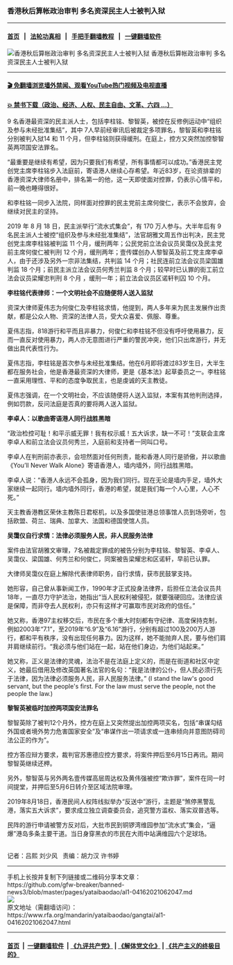 ### 香港秋后算帐政治审判   多名资深民主人士被判入狱
------------------------

#### [首页](https://github.com/gfw-breaker/banned-news3/blob/master/README.md) &nbsp;&nbsp;|&nbsp;&nbsp; [法轮功真相](https://github.com/begood0513/basic/blob/master/README.md)  &nbsp;&nbsp;|&nbsp;&nbsp; [手把手翻墙教程](https://github.com/gfw-breaker/guides/wiki)  &nbsp;&nbsp;|&nbsp;&nbsp; [一键翻墙软件](https://github.com/gfw-breaker/nogfw/blob/master/README.md)  



<div id="headerimg">
 <img alt="香港秋后算帐政治审判   多名资深民主人士被判入狱" src="https://www.rfa.org/mandarin/yataibaodao/gangtai/al1-04162021062047.html/@@images/554657c1-a39a-4fbf-b60e-7280cefdfccf.jpeg" title="香港秋后算帐政治审判   多名资深民主人士被判入狱"/>
 <span class="lead_image_caption">
  香港秋后算帐政治审判   多名资深民主人士被判入狱
 </span>
 <!-- zoomattribute -->
</div>

<hr/>


#### [ 🎬  免翻墙浏览墙外禁闻、观看YouTube热门视频及电视直播](https://github.com/gfw-breaker/HelloWorld)

#### [ 💥  禁书下载（政治、经济、人权、民主自由、文革、六四 ...）](https://github.com/gfw-breaker/books/blob/master/README.md)

<div id="storytext">
 <p>
  9
  <span>
   名香港最资深的民主派人士，包括李柱铭、黎智英，被控在反修例运动中“组织及参与未经批准集结”，其中
  </span>
  7人早前经审讯后被裁定多项罪名，黎智英和李柱铭分别被判入狱14
  <span>
   和
  </span>
  11
  <span>
   个月，但李柱铭则获得缓刑。在庭上，控方又突然加控黎智英两项国安法罪名。
  </span>
 </p>
 <p>
  “最重要是继续有希望，因为只要我们有希望，所有事情都可以成功。”香港民主党创党主席李柱铭步入法庭前，寄语港人继续心存希望。年近83岁，在论资排辈的香港资深大律师名册中，排名第一的他，这一天即使面对控罪，仍表示心情平和，前一晚也睡得很好。
 </p>
 <p>
  和李柱铭一同步入法院，同样面对控罪的民主党前主席何俊仁，表示不会放弃，会继续对民主的坚持。
 </p>
 <p>
  2019
  <span>
   年
  </span>
  8
  <span>
   月
  </span>
  18
  <span>
   日，民主派举行“流水式集会”，有
  </span>
  170
  <span>
   万人参与。大半年后有
  </span>
  9
  <span>
   名民主派人士被控“组织及参与未经批准集结”，法官胡雅文周五作出判决，民主党创党主席李柱铭被判监
  </span>
  11
  <span>
   个月，缓刑两年；公民党前立法会议员吴霭仪及民主党前主席何俊仁被判刑
  </span>
  12
  <span>
   个月，缓刑两年；壹传媒创办人黎智英及前工党主席李卓人，由于还涉及另外一宗非法集结，共判监
  </span>
  14
  <span>
   个月；社民连前立法会议员梁国雄判监
  </span>
  18
  <span>
   个月；前民主派立法会议员何秀兰判监
  </span>
  8
  <span>
   个月；较早时已认罪的街工前立法会议员梁耀忠判刑
  </span>
  8
  <span>
   个月 ，缓刑一年；前立法会议员区诺轩判囚
  </span>
  10
  <span>
   个月。
  </span>
 </p>
 <p>
  <strong>
   李柱铭代表律师：一个文明社会不应随便将人送入监狱
  </strong>
 </p>
 <p>
  资深大律师夏伟志为何俊仁及李柱铭求情，他提到，两人多年来为民主发展作出贡献，都是公众人物、资深的法律人员，受大众喜爱、佩服、尊重。
 </p>
 <p>
  夏伟志指，818游行和平而且非暴力，何俊仁和李柱铭不但没有呼吁使用暴力，反而一直反对使用暴力，两人亦无意图进行严重的警民冲突，他们只出席游行，并无做出具代表性行为。
 </p>
 <p>
  夏伟志指，李柱铭是首次参与未经批准集结。他在6月即将渡过83岁生日，大半生都在服务社会，他是香港最资深的大律师，更是《基本法》起草委员之一。李柱铭一直采用理性、平和的态度争取民主，也是虔诚的天主教徒。
 </p>
 <p>
  夏伟志强调，在一个文明社会，不应该随便将人送入监狱，本案有其他判刑选择，例如罚款，反问法庭是否真的要将两人送入监狱。
 </p>
 <p>
 </p>
 <p>
  <strong>
   李卓人：以歌曲寄语港人同行战胜黑暗
  </strong>
 </p>
 <p>
  “政治检控可耻！和平示威无罪！我有权示威！五大诉求，缺一不可！”支联会主席李卓人和前立法会议员何秀兰，入庭前和支持者一同叫口号。
 </p>
 <p>
  李卓人在判刑前亦表示，会坦然面对任何刑责，能和香港人同行是骄傲，并以歌曲《You’ll Never Walk Alone》寄语香港人，墙内墙外，同行战胜黑暗。
 </p>
 <p>
  李卓人说：“香港人永远不会孤身，因为我们同行。现在无论是墙内手足，墙外大家继续一起同行。墙内墙外同行，香港的希望，就是我们每一个人心里，人心不死。”
 </p>
 <p>
  天主教香港教区荣休主教陈日君枢机，以及多国使驻港总领事馆人员到场旁听，包括欧盟、荷兰、瑞典、加拿大、法国和德国使馆人员。
 </p>
 <p>
  <strong>
   吴霭仪自行求情：法律必须服务人民，非人民服务法律
  </strong>
 </p>
 <p>
  案件由法官胡雅文审理，7名被裁定罪成的被告分别为李柱铭、黎智英、李卓人、吴霭仪、梁国雄、何秀兰和何俊仁，同案被告梁耀忠和区诺轩，早前已认罪。
 </p>
 <p>
  大律师吴霭仪在庭上解除代表律师职务，自行求情，获市民鼓掌支持。
 </p>
 <p>
  她形容，自己曾从事新闻工作，1990年才正式投身法律界，后担任立法会议员共18年，一直尽力守护法治，她指出“当人民权利被侵犯，就要强硬回应。法律应该是保障，而非夺去人民权利，亦只有这样才可赢取市民对政府的信任。”
 </p>
 <p>
  她又称，香港97主权移交后，市民在多个重大时刻都有守纪律、高度保持克制，例如2003年“7.1”，至2019年“6.9”及“6.16”游行，分别有超过100及200万人游行，都和平有秩序，没有出现任何暴力。因为这样，她不能抛弃人民，要与他们肩并肩继续前行。“我必须与他们站在一起，站在他们身边，为他们站起来。”
 </p>
 <p>
  她又称，正义是法律的灵魂，法治不是在法庭上定义的，而是在街道和社区中定义，她最后借用及修改英国著名法官的名句：“我是法律的公仆，但人民必须行先于法律，因为法律必须服务人民，非人民服务法律。” (I stand the law's good servant, but the people's first. For the law must serve the people, not the people the law.)
 </p>
 <p>
  <strong>
   黎智英被临时加控两项国安法罪名
  </strong>
 </p>
 <p>
  黎智英除了被判12个月外，控方在庭上又突然提出加控两项买名，包括“串谋勾结外国或者境外势力危害国家安全”及“串谋作出一项请求或一连串倾向并意图防碍司法公正的作为”。
 </p>
 <p>
  控方答应辩方要求，裁判官苏惠德应控方要求，将案件押后至6月15日再讯。期间黎智英继续还柙。
 </p>
 <p>
 </p>
 <p>
  另外，黎智英与另外两名壹传媒高层周达权及黄伟强被控“欺诈罪”，案件在同一时间提堂，并押后至5月6日转介至区域法院审理。
 </p>
 <p>
  2019年8月18日，香港民间人权阵线拟举办“反送中”游行，主题是“煞停黑警乱港，落实五大诉求”，要求成立独立调查委员会，追究警方滥权、落实双普选等。
 </p>
 <p>
  民阵的游行申请被警方反对后，大批市民到铜锣湾维园参加“流水式”集会，“逼爆”港岛多条主要干道。当日身穿黑衣的市民在大雨中站满维园六个足球场。
 </p>
 <p>
  <br/>
  记者：吕熙 刘少风   责编：胡力汉 许书婷
 </p>
 <p>
 </p>
 <p>
 </p>
 <p>
 </p>
 <p>
 </p>
 <p>
 </p>
</div>

<hr/>
手机上长按并复制下列链接或二维码分享本文章：<br/>
https://github.com/gfw-breaker/banned-news3/blob/master/pages/yataibaodao/al1-04162021062047.md <br/>
<a href='https://github.com/gfw-breaker/banned-news3/blob/master/pages/yataibaodao/al1-04162021062047.md'><img src='https://github.com/gfw-breaker/banned-news3/blob/master/pages/yataibaodao/al1-04162021062047.md.png'/></a> <br/>
原文地址（需翻墙访问）：https://www.rfa.org/mandarin/yataibaodao/gangtai/al1-04162021062047.html


------------------------
#### [首页](https://github.com/gfw-breaker/banned-news3/blob/master/README.md) &nbsp;|&nbsp; [一键翻墙软件](https://github.com/gfw-breaker/nogfw/blob/master/README.md) &nbsp;| [《九评共产党》](https://github.com/gfw-breaker/9ping.md/blob/master/README.md#九评之一评共产党是什么) | [《解体党文化》](https://github.com/gfw-breaker/jtdwh.md/blob/master/README.md) | [《共产主义的终极目的》](https://github.com/gfw-breaker/gczydzjmd.md/blob/master/README.md)


<img src='http://gfw-breaker.win/banned-news3/pages/yataibaodao/al1-04162021062047.md' width='0px' height='0px'/>